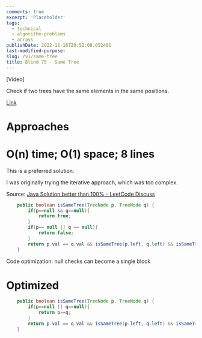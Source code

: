 ```yaml
---
comments: true
excerpt: 'Placeholder'
tags:
  - technical
  - algorithm-problems
  - arrays
publishDate: 2022-11-16T20:52:08.052481
last-modified-purpose:
slug: /v1/same-tree
title: Blind 75 - Same Tree
---
```


[Video]

Check if two trees have the same elements in the same positions.

[Link](https://leetcode.com/problems/same-tree/)

# Approaches

# O(n) time; O(1) space; 8 lines

This is a preferred solution.

I was originally trying the iterative approach, which was too complex.

Source: [Java Solution better than 100% - LeetCode Discuss](https://leetcode.com/problems/same-tree/discuss/2790731/Java-Solution-better-than-100)

```java
    public boolean isSameTree(TreeNode p, TreeNode q) {
        if(p==null && q==null){
            return true;
        }
        if(p== null || q == null){
            return false;
        }
        return p.val == q.val && isSameTree(p.left, q.left) && isSameTree(p.right, q.right);
    }
```

Code optimization: null checks can become a single block

# Optimized

```java
    public boolean isSameTree(TreeNode p, TreeNode q) {
        if(p==null || q==null){
            return p==q;
        }
        return p.val == q.val && isSameTree(p.left, q.left) && isSameTree(p.right, q.right);
    }
```

